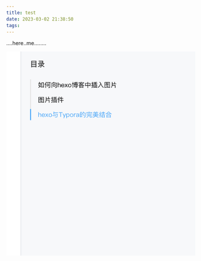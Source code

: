 ```yaml
---
title: test
date: 2023-03-02 21:38:50
tags:
---
```


....here..me........

![image-20230304101216720](test/image-20230304101216720.png)





